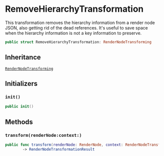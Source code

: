# RemoveHierarchyTransformation

This transformation removes the hierarchy information from a render node JSON,
also getting rid of the dead references. It's useful to save space when the
hierarchy information is not a key information to preserve.

``` swift
public struct RemoveHierarchyTransformation: RenderNodeTransforming 
```

## Inheritance

[`RenderNodeTransforming`](/RenderNodeTransforming)

## Initializers

### `init()`

``` swift
public init() 
```

## Methods

### `transform(renderNode:context:)`

``` swift
public func transform(renderNode: RenderNode, context: RenderNodeTransformationContext)
        -> RenderNodeTransformationResult 
```
